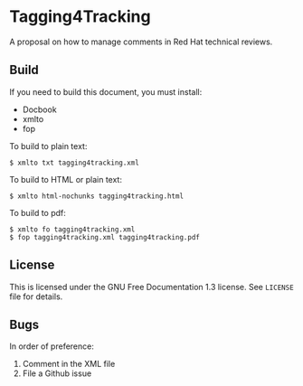 # Tagging4Tracking

A proposal on how to manage comments in Red Hat technical reviews.

## Build

If you need to build this document, you must install:

* Docbook
* xmlto
* fop

To build to plain text:

    $ xmlto txt tagging4tracking.xml

To build to HTML or plain text:

    $ xmlto html-nochunks tagging4tracking.html

To build to pdf:

    $ xmlto fo tagging4tracking.xml
    $ fop tagging4tracking.xml tagging4tracking.pdf

## License

This is licensed under the GNU Free Documentation 1.3 license. See ``LICENSE`` file for details.

## Bugs

In order of preference:

1. Comment in the XML file
1. File a Github issue

